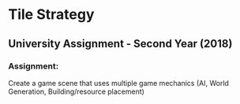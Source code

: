 # Tile Strategy
## University Assignment - Second Year (2018)
### Assignment:
Create a game scene that uses multiple game mechanics (AI, World Generation, Building/resource placement)